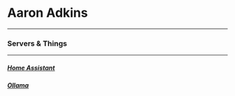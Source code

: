 #     **Aaron Adkins** 
--------------------------------------------------
### Servers & Things
----------------------------------------
#####      [Home Assistant](https://home.aaronadkins.org)
#####      [Ollama](http://ollama.aaronadkins.org/ngrok)
